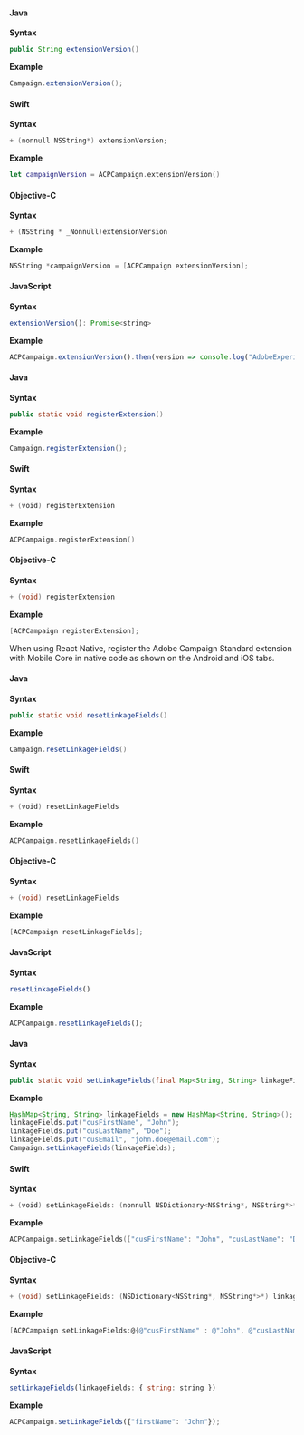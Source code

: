 <Variant platform="android" api="extension-version" repeat="5"/>

#### Java

**Syntax**

```java
public String extensionVersion()
```

**Example**

```java
Campaign.extensionVersion();
```

<Variant platform="ios" api="extension-version" repeat="10"/>

#### Swift

**Syntax**

```swift
+ (nonnull NSString*) extensionVersion;
```

**Example**

```swift
let campaignVersion = ACPCampaign.extensionVersion()
```

#### Objective-C

**Syntax**

```objective-c
+ (NSString * _Nonnull)extensionVersion
```

**Example**

```objective-c
NSString *campaignVersion = [ACPCampaign extensionVersion];
```

<Variant platform="react-native" api="extension-version" repeat="5"/>

#### JavaScript

**Syntax**

```javascript
extensionVersion(): Promise<string>
```

**Example**

```javascript
ACPCampaign.extensionVersion().then(version => console.log("AdobeExperienceSDK: ACPCampaign version: " + version));
```

<Variant platform="android" api="register-extension" repeat="5"/>

#### Java

**Syntax**

```java
public static void registerExtension()
```

**Example**

```java
Campaign.registerExtension();
```

<Variant platform="ios" api="register-extension" repeat="10"/>

#### Swift

**Syntax**

```swift
+ (void) registerExtension
```

**Example**

```swift
ACPCampaign.registerExtension()
```

#### Objective-C

**Syntax**

```objective-c
+ (void) registerExtension
```

**Example**

```objective-c
[ACPCampaign registerExtension];
```

<Variant platform="react-native" api="register-extension" repeat="1"/>

When using React Native, register the Adobe Campaign Standard extension with Mobile Core in native code as shown on the Android and iOS tabs.

<Variant platform="android" api="reset-linkage-fields" repeat="5"/>

#### Java

**Syntax**

```java
public static void resetLinkageFields()
```

**Example**

```java
Campaign.resetLinkageFields()
```

<Variant platform="ios" api="reset-linkage-fields" repeat="10"/>

#### Swift

**Syntax**

```swift
+ (void) resetLinkageFields
```

**Example**

```swift
ACPCampaign.resetLinkageFields()
```

#### Objective-C

**Syntax**

```objective-c
+ (void) resetLinkageFields
```

**Example**

```objective-c
[ACPCampaign resetLinkageFields];
```

<Variant platform="react-native" api="reset-linkage-fields" repeat="5"/>

#### JavaScript

**Syntax**

```javascript
resetLinkageFields()
```

**Example**

```javascript
ACPCampaign.resetLinkageFields();
```

<Variant platform="android" api="set-linkage-fields" repeat="5"/>

#### Java

**Syntax**

```java
public static void setLinkageFields(final Map<String, String> linkageFields)
```

**Example**

```java
HashMap<String, String> linkageFields = new HashMap<String, String>();
linkageFields.put("cusFirstName", "John");
linkageFields.put("cusLastName", "Doe");
linkageFields.put("cusEmail", "john.doe@email.com");
Campaign.setLinkageFields(linkageFields);
```

<Variant platform="ios" api="set-linkage-fields" repeat="10"/>

#### Swift

**Syntax**

```swift
+ (void) setLinkageFields: (nonnull NSDictionary<NSString*, NSString*>*) linkageFields
```

**Example**

```swift
ACPCampaign.setLinkageFields(["cusFirstName": "John", "cusLastName": "Doe", "cusEmail": "john.doe@email.com"])
```

#### Objective-C

**Syntax**

```objective-c
+ (void) setLinkageFields: (NSDictionary<NSString*, NSString*>*) linkageFields
```

**Example**

```objective-c
[ACPCampaign setLinkageFields:@{@"cusFirstName" : @"John", @"cusLastName": @"Doe", @"cusEmail": @"john.doe@email.com"}];
```

<Variant platform="react-native" api="set-linkage-fields" repeat="5"/>

#### JavaScript

**Syntax**

```javascript
setLinkageFields(linkageFields: { string: string })
```

**Example**

```javascript
ACPCampaign.setLinkageFields({"firstName": "John"});
```